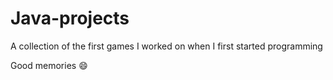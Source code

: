 # Java-projects

A collection of the first games I worked on when I first started programming

Good memories :smile:
